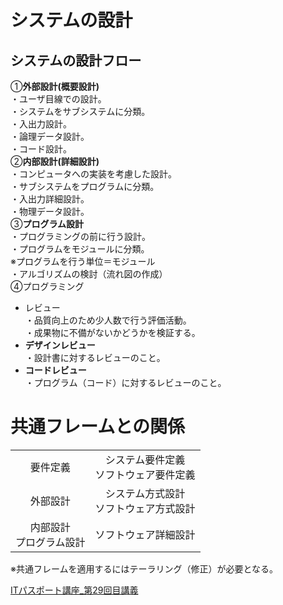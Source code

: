 # システムの設計  
## システムの設計フロー  
①**外部設計(概要設計)**  
・ユーザ目線での設計。   
・システムをサブシステムに分類。  
・入出力設計。  
・論理データ設計。  
・コード設計。    
②**内部設計(詳細設計)**  
・コンピュータへの実装を考慮した設計。      
・サブシステムをプログラムに分類。  
・入出力詳細設計。  
・物理データ設計。  
③**プログラム設計**  
・プログラミングの前に行う設計。    
・プログラムをモジュールに分類。  
※プログラムを行う単位＝モジュール  
・アルゴリズムの検討（流れ図の作成）  
④プログラミング      
* レビュー  
・品質向上のため少人数で行う評価活動。  
・成果物に不備がないかどうかを検証する。  
* **デザインレビュー**  
・設計書に対するレビューのこと。  
* **コードレビュー**  
・プログラム（コード）に対するレビューのこと。  

# 共通フレームとの関係
|          |     |  
|:-----------------:|:----------:|    
|要件定義 |システム要件定義<br>ソフトウェア要件定義|  
|外部設計|システム方式設計<br>ソフトウェア方式設計|  
|内部設計<br>プログラム設計|ソフトウェア詳細設計|    


※共通フレームを適用するにはテーラリング（修正）が必要となる。  


[ITパスポート講座_第29回目講義](https://www.youtube.com/watch?v=NC7pmAF7ylc&list=PLC9xywNMIf9jgTizhye6GyPjZcuPZ9ou5&index=30)  
